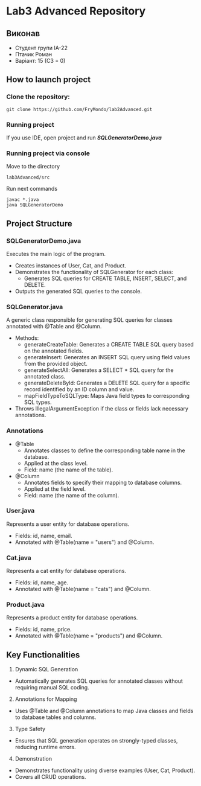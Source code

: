 # Lab3 Advanced Repository
## Виконав
- Студент групи ІА-22
- Птачик Роман
- Варіант: 15 (С3 = 0)
## How to launch project
### Clone the repository:
```
git clone https://github.com/FryMondo/lab2Advanced.git
```
### Running project
If you use IDE, open project and run ***SQLGeneratorDemo.java***
### Running project via console
Move to the directory
```
lab3Advanced/src
```
Run next commands
```
javac *.java
java SQLGeneratorDemo
```
## Project Structure
### SQLGeneratorDemo.java
Executes the main logic of the program.
- Creates instances of User, Cat, and Product.
- Demonstrates the functionality of SQLGenerator for each class:
  - Generates SQL queries for CREATE TABLE, INSERT, SELECT, and DELETE.
- Outputs the generated SQL queries to the console.
### SQLGenerator.java
A generic class responsible for generating SQL queries for classes annotated with @Table and @Column.
- Methods:
  - generateCreateTable: Generates a CREATE TABLE SQL query based on the annotated fields.
  - generateInsert: Generates an INSERT SQL query using field values from the provided object.
  - generateSelectAll: Generates a SELECT * SQL query for the annotated class.
  - generateDeleteById: Generates a DELETE SQL query for a specific record identified by an ID column and value.
  - mapFieldTypeToSQLType: Maps Java field types to corresponding SQL types.
- Throws IllegalArgumentException if the class or fields lack necessary annotations.
### Annotations
- @Table
  - Annotates classes to define the corresponding table name in the database.
  - Applied at the class level.
  - Field: name (the name of the table).
- @Column
  - Annotates fields to specify their mapping to database columns.
  - Applied at the field level.
  - Field: name (the name of the column).
### User.java
Represents a user entity for database operations.
- Fields: id, name, email.
- Annotated with @Table(name = "users") and @Column.
### Cat.java
Represents a cat entity for database operations.
- Fields: id, name, age.
- Annotated with @Table(name = "cats") and @Column.
### Product.java
Represents a product entity for database operations.
- Fields: id, name, price.
- Annotated with @Table(name = "products") and @Column.
## Key Functionalities
1. Dynamic SQL Generation
- Automatically generates SQL queries for annotated classes without requiring manual SQL coding.
2. Annotations for Mapping
- Uses @Table and @Column annotations to map Java classes and fields to database tables and columns.
3. Type Safety
- Ensures that SQL generation operates on strongly-typed classes, reducing runtime errors.
4. Demonstration
- Demonstrates functionality using diverse examples (User, Cat, Product).
- Covers all CRUD operations.
